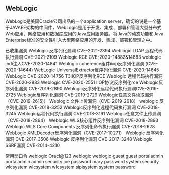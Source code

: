 ## WebLogic
WebLogic是美国Oracle公司出品的一个application server，确切的说是一个基于JAVAEE架构的中间件，WebLogic是用于开发、集成、部署和管理大型分布式Web应用、网络应用和数据库应用的Java应用服务器。将Java的动态功能和Java Enterprise标准的安全性引入大型网络应用的开发、集成、部署和管理之中。

已收集漏洞
Weblogic 反序列化漏洞 CVE-2021-2394
Weblogic LDAP 远程代码执行漏洞 CVE-2021-2109
Weblogic RCE CVE-2020-14882&14883
weblogic jndi注入CVE-2020-14841
Weblogic coherence组件iiop反序列化漏洞 (CVE-2020-14644)
WebLogic UniversalExtractor反序列化漏洞 CVE-2020-14645
WebLogic CVE-2020-14756 T3IIOP反序列化RCE
Weblogic 远程代码执行漏洞 CVE-2020-2883
Weblogic CVE-2020-2551 IIOP协议反序列化rce
Weblogic反序列化漏洞 CVE-2019-2890
Weblogic反序列化远程代码执行漏洞CVE-2019-2725
Weblogic反序列化漏洞 CVE-2019-2729
Weblogic任意文件读取漏洞（CVE-2019-2615)）
Weblogic 文件上传漏洞（CVE-2019-2618）
weblogic 反序列化漏洞 CVE-2018-3252
Weblogic反序列化远程代码执行漏洞 CVE-2018-3245
Weblogic远程代码执行漏洞 CVE-2018-3191
Weblogic任意文件上传漏洞（CVE-2018-2894）
Weblogic WLS核心组件反序列化漏洞 CVE-2018-2893
Weblogic WLS Core Components 反序列化命令执行漏洞 CVE-2018-2628
WebLogic XMLDecoder反序列化漏洞（CVE-2017-10271）
Weblogic 反序列化漏洞 CVE-2017-3506
Weblogic 反序列化漏洞 CVE-2017-3248
Weblogic SSRF漏洞 CVE-2014-4210

常用弱口令
weblogic Oracl@123
weblogic weblogic
guest guest
portaladmin portaladmin
admin security
joe password
mary password
system security
wlcsystem wlcsystem
wlcsystem sipisystem
system password
